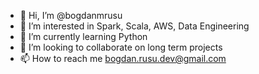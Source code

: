 - 👋 Hi, I’m @bogdanmrusu
- 👀 I’m interested in Spark, Scala, AWS, Data Engineering
- 🌱 I’m currently learning Python
- 💞️ I’m looking to collaborate on long term projects
- 📫 How to reach me bogdan.rusu.dev@gmail.com

<!---
bogdanmrusu/bogdanmrusu is a ✨ special ✨ repository because its `README.md` (this file) appears on your GitHub profile.
You can click the Preview link to take a look at your changes.
--->


